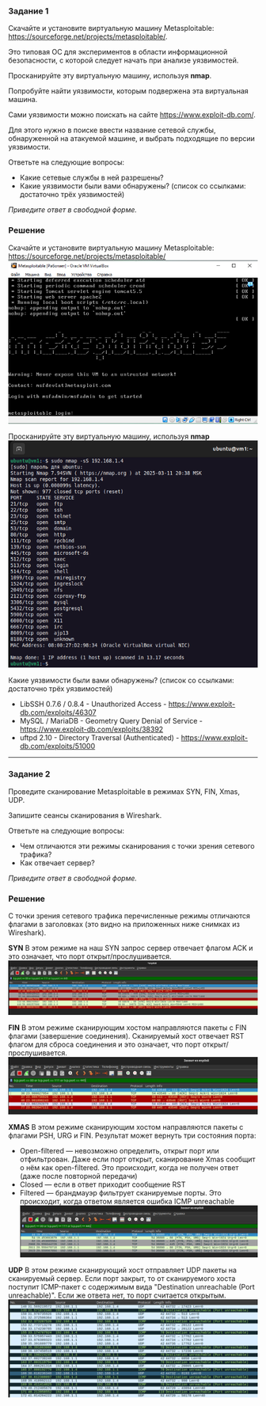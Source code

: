 ### Задание 1

Скачайте и установите виртуальную машину Metasploitable: https://sourceforge.net/projects/metasploitable/.

Это типовая ОС для экспериментов в области информационной безопасности, с которой следует начать при анализе уязвимостей.

Просканируйте эту виртуальную машину, используя **nmap**.

Попробуйте найти уязвимости, которым подвержена эта виртуальная машина.

Сами уязвимости можно поискать на сайте https://www.exploit-db.com/.

Для этого нужно в поиске ввести название сетевой службы, обнаруженной на атакуемой машине, и выбрать подходящие по версии уязвимости.

Ответьте на следующие вопросы:

- Какие сетевые службы в ней разрешены?
- Какие уязвимости были вами обнаружены? (список со ссылками: достаточно трёх уязвимостей)
  
*Приведите ответ в свободной форме.*  

### Решение

Скачайте и установите виртуальную машину Metasploitable: https://sourceforge.net/projects/metasploitable/  
![alt text](https://github.com/masterchoo495/13-01/blob/main/001.png)  

Просканируйте эту виртуальную машину, используя **nmap**  
![alt text](https://github.com/masterchoo495/13-01/blob/main/002.png)  

Какие уязвимости были вами обнаружены? (список со ссылками: достаточно трёх уязвимостей)
- LibSSH 0.7.6 / 0.8.4 - Unauthorized Access - https://www.exploit-db.com/exploits/46307
- MySQL / MariaDB - Geometry Query Denial of Service - https://www.exploit-db.com/exploits/38392
- uftpd 2.10 - Directory Traversal (Authenticated) - https://www.exploit-db.com/exploits/51000

---

### Задание 2

Проведите сканирование Metasploitable в режимах SYN, FIN, Xmas, UDP.

Запишите сеансы сканирования в Wireshark.

Ответьте на следующие вопросы:

- Чем отличаются эти режимы сканирования с точки зрения сетевого трафика?
- Как отвечает сервер?

*Приведите ответ в свободной форме.*

### Решение

С точки зрения сетевого трафика перечисленные режимы отличаются флагами в заголовках (это видно на приложенных ниже снимках из Wireshark).

**SYN**
В этом режиме на наш SYN запрос сервер отвечает флагом ACK и это означает, что порт открыт/прослушивается.
![alt text](https://github.com/masterchoo495/13-01/blob/main/syn2.png)  

**FIN**
В этом режиме сканирующим хостом направляются пакеты с FIN флагами (завершение соединения). Сканируемый хост отвечает RST флагом для сброса соединения и это означает, что порт открыт/прослушивается.
![alt text](https://github.com/masterchoo495/13-01/blob/main/fin2.png)  

**XMAS**
В этом режиме сканирующим хостом направляются пакеты с флагами PSH, URG и FIN. Результат может вернуть три состояния порта:
- Open-filtered — невозможно определить, открыт порт или отфильтрован. Даже если порт открыт, сканирование Xmas сообщит о нём как open-filtered. Это происходит, когда не получен ответ (даже после повторной передачи)
- Closed — если в ответ приходит сообщение RST
- Filtered — брандмауэр фильтрует сканируемые порты. Это происходит, когда ответом является ошибка ICMP unreachable
![alt text](https://github.com/masterchoo495/13-01/blob/main/xmas2.png)  

**UDP**
В этом режиме сканирующий хост отправляет UDP пакеты на сканируемый сервер. Если порт закрыт, то от сканируемого хоста поступит ICMP-пакет с содержимым вида "Destination unreachable (Port unreachable)". Если же ответа нет, то порт считается открытым.
![alt text](https://github.com/masterchoo495/13-01/blob/main/udp.png)  
